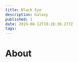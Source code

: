 ```yaml
---
title: Black Eye
description: Galaxy
published: 1
date: 2019-08-12T19:28:30.277Z
tags: 
---
```


# About